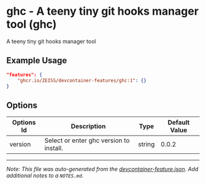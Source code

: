 
# ghc - A teeny tiny git hooks manager tool (ghc)

A teeny tiny git hooks manager tool

## Example Usage

```json
"features": {
    "ghcr.io/ZEISS/devcontainer-features/ghc:1": {}
}
```

## Options

| Options Id | Description | Type | Default Value |
|-----|-----|-----|-----|
| version | Select or enter ghc version to install. | string | 0.0.2 |



---

_Note: This file was auto-generated from the [devcontainer-feature.json](https://github.com/ZEISS/devcontainer-features/blob/main/src/ghc/devcontainer-feature.json).  Add additional notes to a `NOTES.md`._
